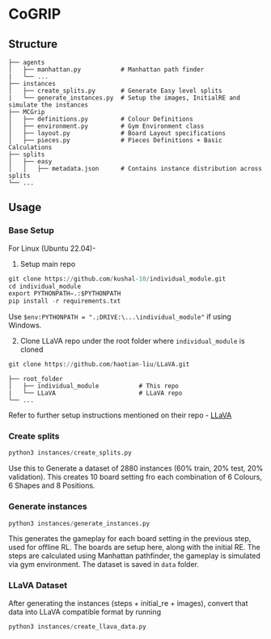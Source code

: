 # CoGRIP

## Structure

    ├── agents                    
    │   ├── manhattan.py           # Manhattan path finder
    |   └── ...
    ├── instances                 
    │   ├── create_splits.py       # Generate Easy level splits
    |   └── generate_instances.py  # Setup the images, InitialRE and simulate the instances                  
    ├── MCGrip                 
    │   ├── definitions.py         # Colour Definitions
    │   ├── environment.py         # Gym Environment class
    │   ├── layout.py              # Board Layout specifications
    │   ├── pieces.py              # Pieces Definitions + Basic Calculations
    ├── splits                 
    │   ├── easy                  
    │   │   ├── metadata.json      # Contains instance distribution across splits                
    └── ...

## Usage

### Base Setup
For Linux (Ubuntu 22.04)- 

1) Setup main repo

```python
git clone https://github.com/kushal-10/individual_module.git
cd individual_module
export PYTHONPATH=.:$PYTHONPATH
pip install -r requirements.txt
```

Use ``` $env:PYTHONPATH = ".;DRIVE:\...\individual_module" ``` if using Windows.

2) Clone LLaVA repo under the root folder where ```individual_module``` is cloned
   
```python
git clone https://github.com/haotian-liu/LLaVA.git
```

    ├── root_folder                    
    │   ├── individual_module           # This repo
    |   └── LLaVA                       # LLaVA repo
    └── ...

Refer to further setup instructions mentioned on their repo - [LLaVA](https://github.com/haotian-liu/LLaVA)

### Create splits

```python
python3 instances/create_splits.py
```

Use this to Generate a dataset of 2880 instances (60% train, 20% test, 20% validation). This creates 10 board setting fro each combination of 6 Colours, 6 Shapes and 8 Positions.

### Generate instances

```python
python3 instances/generate_instances.py
```

This generates the gameplay for each board setting in the previous step, used for offline RL. The boards are setup here, along with the initial RE. The steps are calculated using Manhattan pathfinder, the gameplay is simulated via gym environment. The dataset is saved in 
```data``` folder.


### LLaVA Dataset 
After generating the instances (steps + initial_re + images), convert that data into LLaVA compatible format by running

```python
python3 instances/create_llava_data.py 
```

